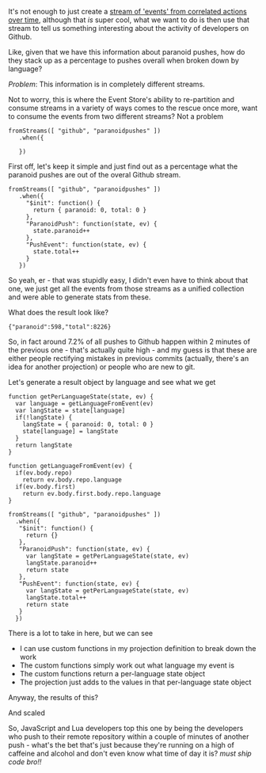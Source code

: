It's not enough to just create a [stream of 'events' from correlated actions over time](/entries/evented-github-adventure---temporal-queries,-who-doesnt-trust-their-hardware.html), although that *is* super cool, what we want to do is then use that stream to tell us something interesting about the activity of developers on Github.

Like, given that we have this information about paranoid pushes, how do they stack up as a percentage to pushes overall when broken down by language?

*Problem*: This information is in completely different streams.

Not to worry, this is where the Event Store's ability to re-partition and consume streams in a variety of ways comes to the rescue once more, want to consume the events from two different streams? Not a problem

    fromStreams([ "github", "paranoidpushes" ])
       .when({

       })


First off, let's keep it simple and just find out as a percentage what the paranoid pushes are out of the overal Github stream.


    fromStreams([ "github", "paranoidpushes" ])
       .when({
         "$init": function() {
           return { paranoid: 0, total: 0 }
         },
         "ParanoidPush": function(state, ev) {
           state.paranoid++
         },
         "PushEvent": function(state, ev) {
           state.total++
         }
       })

So yeah, er - that was stupidly easy, I didn't even have to think about that one, we just get all the events from those streams as a unified collection and were able to generate stats from these.

What does the result look like?

    {"paranoid":598,"total":8226}

So, in fact around 7.2% of all pushes to Github happen within 2 minutes of the previous one - that's actually quite high - and my guess is that these are either people rectifying mistakes in previous commits (actually, there's an idea for another projection) or people who are new to git.

Let's generate a result object by language and see what we get

    function getPerLanguageState(state, ev) {
      var language = getLanguageFromEvent(ev)
      var langState = state[language]
      if(!langState) {
        langState = { paranoid: 0, total: 0 }
        state[language] = langState
      }
      return langState
    }
  
    function getLanguageFromEvent(ev) {
      if(ev.body.repo)
        return ev.body.repo.language
      if(ev.body.first)
        return ev.body.first.body.repo.language
    }

    fromStreams([ "github", "paranoidpushes" ])
      .when({
       "$init": function() {
         return {}
       },
       "ParanoidPush": function(state, ev) {
         var langState = getPerLanguageState(state, ev)
         langState.paranoid++
         return state
       },
       "PushEvent": function(state, ev) {
         var langState = getPerLanguageState(state, ev)
         langState.total++
         return state
       }
      })


There is a lot to take in here, but we can see

- I can use custom functions in my projection definition to break down the work
- The custom functions simply work out what language my event is
- The custom functions return a per-language state object
- The projection just adds to the values in that per-language state object

Anyway, the results of this?


<div id="notscaled"></div>

And scaled

<div id="scaled"></div>


So, JavaScript and Lua developers top this one by being the developers who push to their remote repository within a couple of minutes of another push - what's the bet that's just because they're running on a high of caffeine and alcohol and don't even know what time of day it is? *must ship code bro!!*

<script type="text/javascript" src="/d3.v2.js"></script>
<script type="text/javascript">


  var data = {"undefined":{"paranoid":0,"total":197},"Matlab":{"paranoid":0,"total":2},"C":{"paranoid":3,"total":22},"JavaScript":{"paranoid":4,"total":75},"Processing":{"paranoid":1,"total":2},"Python":{"paranoid":5,"total":49},"R":{"paranoid":0,"total":3},"C++":{"paranoid":5,"total":21},"null":{"paranoid":2,"total":31},"Java":{"paranoid":4,"total":50},"Ruby":{"paranoid":3,"total":36},"PHP":{"paranoid":5,"total":38},"Shell":{"paranoid":1,"total":10},"Rust":{"paranoid":0,"total":1},"VimL":{"paranoid":0,"total":3},"Scheme":{"paranoid":0,"total":1},"CoffeeScript":{"paranoid":0,"total":3},"Emacs Lisp":{"paranoid":0,"total":2},"Dart":{"paranoid":0,"total":1},"Clojure":{"paranoid":0,"total":2},"Scala":{"paranoid":1,"total":4},"Perl":{"paranoid":0,"total":1},"Erlang":{"paranoid":0,"total":1},"Factor":{"paranoid":0,"total":1},"Visual Basic":{"paranoid":0,"total":1},"C#":{"paranoid":0,"total":9},"AutoHotkey":{"paranoid":0,"total":1},"ASP":{"paranoid":0,"total":1},"Objective-C":{"paranoid":1,"total":4},"Lua":{"paranoid":0,"total":1},"ActionScript":{"paranoid":0,"total":2},"Parrot":{"paranoid":0,"total":1},"Groovy":{"paranoid":0,"total":1},"Puppet":{"paranoid":0,"total":1}}

   var filteredData = []
   for(var i in data) {
     if(data[i].total >= 5) {
       var datum = data[i]
       datum.state = {
        paranoid: data[i].paranoid,
        total: data[i].total,
        percentage: Math.floor((data[i].paranoid / data[i].total) * 10000) / 100
       }
       datum.key = i
       filteredData.push(datum)
     }
   }
</script>

<script type="text/javascript">

  var svg = d3.select("#notscaled").append("svg")
          .attr("width", 640)
          .attr("height", 480)


   var scale = d3.scale.linear()
     .domain([0, d3.max(filteredData, function(d) { return d.state.total })])
     .range([0, 280]);

   svg.selectAll("text")
      .data(filteredData)
      .enter()
        .append("text")
        .attr("transform", function(d, i) { 
          var transform = "translate(" + i * (640 / filteredData.length) + "," + 380 + ") "
          transform += "rotate(75) "
          return transform
        })
        .attr("x", 0)
        .attr("y", 0)
        .text(function(d) { return d.key })

   svg.selectAll(".total")
     .data(filteredData)
     .enter()
       .append("rect")
         .attr("class", "total")
         .attr("fill", '#00A')
         .attr("x", function(d, i) { return i * (640 / filteredData.length)})
         .attr("y", function(d, i) { return 370 - scale(d.state.total); })
         .attr("width", 640 / (filteredData.length + 1))
         .attr("height", function(d, i) { return scale(d.state.total) })

    svg.selectAll(".paranoid")
     .data(filteredData)
     .enter()
       .append("rect")
         .attr("class", "paranoid")
         .attr("fill", '#AAF')
         .attr("x", function(d, i) { return i * (640 / filteredData.length)})
         .attr("y", function(d, i) { return 370 - scale(d.state.paranoid); })
         .attr("width", 640 / (filteredData.length + 1))
         .attr("height", function(d, i) { return scale(d.state.paranoid) })

</script>

<script type="text/javascript">

  var svg = d3.select("#scaled").append("svg")
          .attr("width", 800)
          .attr("height", 480)

   var scale = d3.scale.linear()
     .domain([0, d3.max(filteredData, function(d) { return d.state.percentage })])
     .range([0, 1]);

   var maxPercentage = d3.max(filteredData, function(d) { return d.state.percentage });

   svg.append("text")
      .attr("fill", '#000')
      .attr("x", 710)
      .attr("y", 60)
      .text(maxPercentage + "%")

   svg.append("text")
      .attr("fill", '#000')
      .attr("x", 710)
      .attr("y", 350)
      .text(0 + "%")

   svg.selectAll(".label")
      .data(filteredData)
      .enter()
        .append("text")
        .attr("class", "label")
        .attr("transform", function(d, i) { 
          var transform = "translate(" + i * (640 / filteredData.length) + "," + 380 + ") "
          transform += "rotate(75) "
          return transform
        })
        .attr("x", 0)
        .attr("y", 0)
        .text(function(d) { return d.key })

    svg.selectAll(".paranoid")
     .data(filteredData)
     .enter()
       .append("rect")
         .attr("class", "paranoid")
         .attr("fill", '#AAF')
         .attr("x", function(d, i) { return i * (640 / filteredData.length)})
         .attr("y", function(d, i) { return 370 - (280 * scale(d.state.percentage)) })
         .attr("width", 640 / (filteredData.length + 1))
         .attr("height", function(d, i) { return 280 * scale(d.state.percentage) })
</script>

